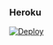 ### Heroku
[![Deploy](https://www.herokucdn.com/deploy/button.svg)](https://heroku.com/deploy?template=https://github.com/reymichel2009/publicar) 
